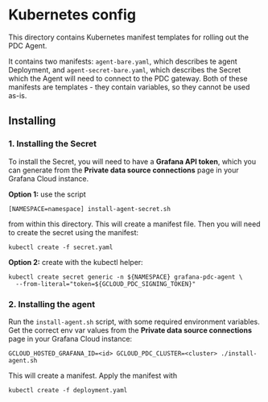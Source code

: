 # Kubernetes config

This directory contains Kubernetes manifest templates for rolling out the PDC Agent.

It contains two manifests: `agent-bare.yaml`, which describes te agent Deployment, and `agent-secret-bare.yaml`, which describes the Secret which the Agent will need to connect to the PDC gateway. Both of these manifests are templates - they contain variables, so they cannot be used as-is.

## Installing 

### 1. Installing the Secret

To install the Secret, you will need to have a **Grafana API token**, which you can generate from the **Private data source connections** page in your Grafana Cloud instance.

**Option 1:** use the script

```
[NAMESPACE=namespace] install-agent-secret.sh
``` 

from within this directory. This will create a manifest file. Then you will need to create the secret using the manifest: 

```
kubectl create -f secret.yaml
```

**Option 2:** create with the kubectl helper:

```
kubectl create secret generic -n ${NAMESPACE} grafana-pdc-agent \
  --from-literal="token=${GCLOUD_PDC_SIGNING_TOKEN}"
```

### 2. Installing the agent

Run the `install-agent.sh` script, with some required environment variables. Get the correct env var values from the **Private data source connections** page in your Grafana Cloud instance:

```
GCLOUD_HOSTED_GRAFANA_ID=<id> GCLOUD_PDC_CLUSTER=<cluster> ./install-agent.sh
```

This will create a manifest. Apply the manifest with

```
kubectl create -f deployment.yaml
```
